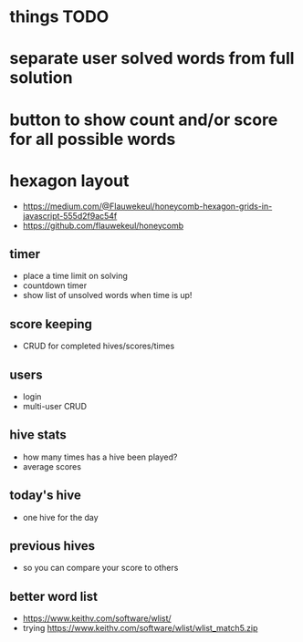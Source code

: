 # things TODO

# separate user solved words from full solution

# button to show count and/or score for all possible words

# hexagon layout
- https://medium.com/@Flauwekeul/honeycomb-hexagon-grids-in-javascript-555d2f9ac54f
- https://github.com/flauwekeul/honeycomb

## timer
- place a time limit on solving
- countdown timer
- show list of unsolved words when time is up!

## score keeping
- CRUD for completed hives/scores/times

## users
- login
- multi-user CRUD

## hive stats
- how many times has a hive been played?
- average scores

## today's hive
- one hive for the day

## previous hives
- so you can compare your score to others

## better word list
- https://www.keithv.com/software/wlist/
- trying https://www.keithv.com/software/wlist/wlist_match5.zip